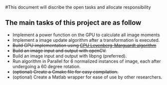 #This document will discribe the open tasks and allocate responsibility

## The main tasks of this project are as follow

- Implement a power function on the GPU to calculate all image moments
- Implement a image update algorithm after a transformation is executed.
- ~~Build GPU implementation using [CPU Levenberg-Marguardt algorithm][1]~~
- ~~Build an image input and output with openCV.~~
- Build an image input and output with libpng (preferred).
- Run algorithm in Parallel for 6 normalized instances of image, each after undergoing a 60 degree rotation.
- ~~(optional) Create a Cmake file for easy compilation.~~
- (optional) Create a Matlab wrapper for ease of use by other researchers.

[1]: http://apps.jcns.fz-juelich.de/doku/sc/lmfit
